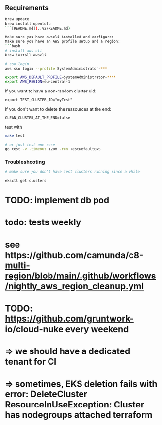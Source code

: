 ## Requirements

```bash
brew update
brew install opentofu
```[README.md](..%2FREADME.md)

Make sure you have awscli installed and configured
Make sure you have an AWS profile setup and a region:
```bash
# install aws cli
brew install awscli

# sso login
aws sso login --profile SystemAdministrator-***

export AWS_DEFAULT_PROFILE=SystemAdministrator-****
export AWS_REGION=eu-central-1
```

If you want to have a non-random cluster uid:
```
export TEST_CLUSTER_ID="myTest"
```

If you don't want to delete the ressources at the end:
```
CLEAN_CLUSTER_AT_THE_END=false
```

test with
```bash
make test

# or just test one case
go test -v -timeout 120m -run TestDefaultEKS
```

### Troubleshooting

```bash
# make sure you don't have test clusters running since a while

eksctl get clusters
```
# TODO: implement db pod
# todo: tests weekly
# see https://github.com/camunda/c8-multi-region/blob/main/.github/workflows/nightly_aws_region_cleanup.yml

# TODO: https://github.com/gruntwork-io/cloud-nuke every weekend
# => we should have a dedicated tenant for CI
# => sometimes, EKS deletion fails with error: DeleteCluster ResourceInUseException: Cluster has nodegroups attached terraform
